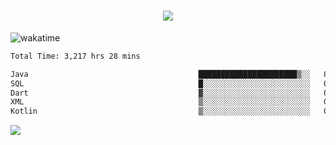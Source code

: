 <h1 align="center">
  <img src="https://readme-typing-svg.herokuapp.com/?font=Righteous&size=35&center=true&vCenter=true&width=500&height=70&duration=4000&lines=Hi!+%F0%9F%91%8B+I%27m+Ali%20Osman!;" />
</h1>


![wakatime](https://wakatime.com/share/@aliosmanoktar/3a8ffe71-6da4-4964-913b-2f09afbe53bf.svg?cache=none)
<!--START_SECTION:waka-->

```txt
Total Time: 3,217 hrs 28 mins

Java                                      ██████████████████████▒░░   89.22 %
SQL                                       █░░░░░░░░░░░░░░░░░░░░░░░░   04.19 %
Dart                                      ▓░░░░░░░░░░░░░░░░░░░░░░░░   02.16 %
XML                                       ▒░░░░░░░░░░░░░░░░░░░░░░░░   00.71 %
Kotlin                                    ▒░░░░░░░░░░░░░░░░░░░░░░░░   00.69 %
```

<!--END_SECTION:waka-->

<img src="https://profile-counter.glitch.me/aliosmanoktar/count.svg" />

